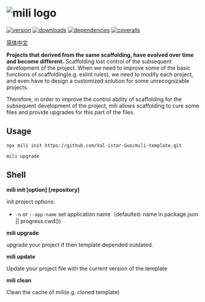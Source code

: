 # ![mili logo](./images/mili.svg)

[![version](https://img.shields.io/npm/v/mili.svg?style=flat-square)](https://www.npmjs.com/package/mili)
[![downloads](https://img.shields.io/npm/dm/mili.svg?style=flat-square)](https://www.npmjs.com/package/mili)
[![dependencies](https://img.shields.io/david/Val-istar-Guo/mili.svg?style=flat-square)](https://www.npmjs.com/package/mili)
[![coveralls](https://img.shields.io/coveralls/github/Val-istar-Guo/mili.svg?style=flat-square)](https://coveralls.io/github/Val-istar-Guo/mili)


[简体中文](./docs/zh-cn/readme.md)


**Projects that derived from the same scaffolding, have evolved over time and become different.**
Scaffolding lost control of the subsequent development of the project.
When we need to improve some of the basic functions of scaffolding(e.g. eslint rules), we need to modify each project, and even have to design a customized solution for some unrecognizable projects.

Therefore, in order to improve the control ability of scaffolding for the subsequent development of the project,
mili allows scaffolding to cure some files and provide upgrades for this part of the files.


## Usage

```
npx mili init https://github.com/Val-istar-Guo/mili-template.git

mili upgrade
```

## Shell

**mili init [option] [repository]**

init project
options:
* `-n` or `--app-name` set application name（defaulted: name in package.json || progress.cwd())

**mili upgrade**

upgrade your project if then template depended outdated.

**mili update**

Update your project file with the current version of the template

**mili clean**

Clean the cache of mili(e.g. cloned template)
